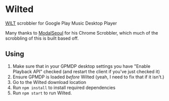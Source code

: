 # Wilted
[WILT](http://wilt.fm) scrobbler for Google Play Music Desktop Player

Many thanks to [ModalSeoul](http://github.com/modalseoul) for his Chrome Scrobbler, which much of the scrobbling of this is built based off.

## Using

1. Make sure that in your GPMDP desktop settings you have "Enable Playback API" checked (and restart the client if you've just checked it)
2. Ensure GPMDP is loaded *before* Wilted (yeah, I need to fix that if it isn't.)
3. Go to the Wilted download location
4. Run `npm install` to install required dependencies
5. Run `npm start` to run Wilted.
